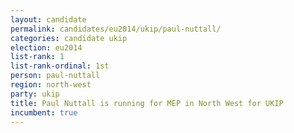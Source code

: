 ```yaml
---
layout: candidate
permalink: candidates/eu2014/ukip/paul-nuttall/
categories: candidate ukip
election: eu2014
list-rank: 1
list-rank-ordinal: 1st
person: paul-nuttall
region: north-west
party: ukip
title: Paul Nuttall is running for MEP in North West for UKIP
incumbent: true
---
```

